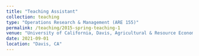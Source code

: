 ```yaml
---
title: "Teaching Assistant"
collection: teaching
type: "Operations Research & Management (ARE 155)"
permalink: /teaching/2015-spring-teaching-1
venue: "University of California, Davis, Agricultural & Resource Economics"
date: 2021-09-01
location: "Davis, CA"
---
```


